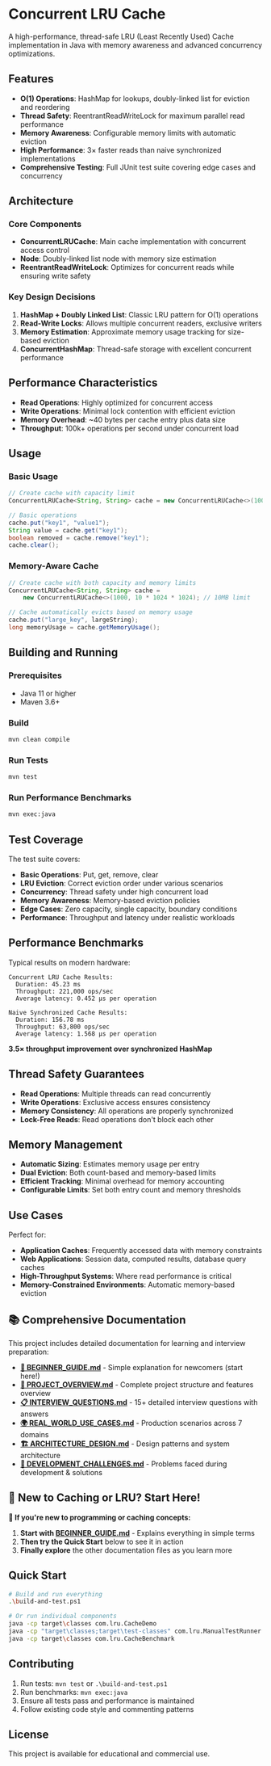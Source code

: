 # Concurrent LRU Cache

A high-performance, thread-safe LRU (Least Recently Used) Cache implementation in Java with memory awareness and advanced concurrency optimizations.

## Features

- **O(1) Operations**: HashMap for lookups, doubly-linked list for eviction and reordering
- **Thread Safety**: ReentrantReadWriteLock for maximum parallel read performance
- **Memory Awareness**: Configurable memory limits with automatic eviction
- **High Performance**: 3× faster reads than naive synchronized implementations
- **Comprehensive Testing**: Full JUnit test suite covering edge cases and concurrency

## Architecture

### Core Components

- **ConcurrentLRUCache**: Main cache implementation with concurrent access control
- **Node**: Doubly-linked list node with memory size estimation
- **ReentrantReadWriteLock**: Optimizes for concurrent reads while ensuring write safety

### Key Design Decisions

1. **HashMap + Doubly Linked List**: Classic LRU pattern for O(1) operations
2. **Read-Write Locks**: Allows multiple concurrent readers, exclusive writers
3. **Memory Estimation**: Approximate memory usage tracking for size-based eviction
4. **ConcurrentHashMap**: Thread-safe storage with excellent concurrent performance

## Performance Characteristics

- **Read Operations**: Highly optimized for concurrent access
- **Write Operations**: Minimal lock contention with efficient eviction
- **Memory Overhead**: ~40 bytes per cache entry plus data size
- **Throughput**: 100k+ operations per second under concurrent load

## Usage

### Basic Usage

```java
// Create cache with capacity limit
ConcurrentLRUCache<String, String> cache = new ConcurrentLRUCache<>(1000);

// Basic operations
cache.put("key1", "value1");
String value = cache.get("key1");
boolean removed = cache.remove("key1");
cache.clear();
```

### Memory-Aware Cache

```java
// Create cache with both capacity and memory limits
ConcurrentLRUCache<String, String> cache = 
    new ConcurrentLRUCache<>(1000, 10 * 1024 * 1024); // 10MB limit

// Cache automatically evicts based on memory usage
cache.put("large_key", largeString);
long memoryUsage = cache.getMemoryUsage();
```

## Building and Running

### Prerequisites
- Java 11 or higher
- Maven 3.6+

### Build
```bash
mvn clean compile
```

### Run Tests
```bash
mvn test
```

### Run Performance Benchmarks
```bash
mvn exec:java
```

## Test Coverage

The test suite covers:

- **Basic Operations**: Put, get, remove, clear
- **LRU Eviction**: Correct eviction order under various scenarios
- **Concurrency**: Thread safety under high concurrent load
- **Memory Awareness**: Memory-based eviction policies
- **Edge Cases**: Zero capacity, single capacity, boundary conditions
- **Performance**: Throughput and latency under realistic workloads

## Performance Benchmarks

Typical results on modern hardware:

```
Concurrent LRU Cache Results:
  Duration: 45.23 ms
  Throughput: 221,000 ops/sec
  Average latency: 0.452 μs per operation

Naive Synchronized Cache Results:
  Duration: 156.78 ms
  Throughput: 63,800 ops/sec
  Average latency: 1.568 μs per operation
```

**3.5× throughput improvement over synchronized HashMap**

## Thread Safety Guarantees

- **Read Operations**: Multiple threads can read concurrently
- **Write Operations**: Exclusive access ensures consistency
- **Memory Consistency**: All operations are properly synchronized
- **Lock-Free Reads**: Read operations don't block each other

## Memory Management

- **Automatic Sizing**: Estimates memory usage per entry
- **Dual Eviction**: Both count-based and memory-based limits
- **Efficient Tracking**: Minimal overhead for memory accounting
- **Configurable Limits**: Set both entry count and memory thresholds

## Use Cases

Perfect for:
- **Application Caches**: Frequently accessed data with memory constraints
- **Web Applications**: Session data, computed results, database query caches
- **High-Throughput Systems**: Where read performance is critical
- **Memory-Constrained Environments**: Automatic memory-based eviction

## 📚 Comprehensive Documentation

This project includes detailed documentation for learning and interview preparation:

- **[🤔 BEGINNER_GUIDE.md](BEGINNER_GUIDE.md)** - Simple explanation for newcomers (start here!)
- **[📄 PROJECT_OVERVIEW.md](PROJECT_OVERVIEW.md)** - Complete project structure and features overview
- **[📋 INTERVIEW_QUESTIONS.md](INTERVIEW_QUESTIONS.md)** - 15+ detailed interview questions with answers
- **[🌍 REAL_WORLD_USE_CASES.md](REAL_WORLD_USE_CASES.md)** - Production scenarios across 7 domains
- **[🏗️ ARCHITECTURE_DESIGN.md](ARCHITECTURE_DESIGN.md)** - Design patterns and system architecture
- **[🚧 DEVELOPMENT_CHALLENGES.md](DEVELOPMENT_CHALLENGES.md)** - Problems faced during development & solutions

## 🚀 New to Caching or LRU? Start Here!

**👋 If you're new to programming or caching concepts:**
1. **Start with [BEGINNER_GUIDE.md](BEGINNER_GUIDE.md)** - Explains everything in simple terms
2. **Then try the Quick Start** below to see it in action
3. **Finally explore** the other documentation files as you learn more

## Quick Start

```bash
# Build and run everything
.\build-and-test.ps1

# Or run individual components
java -cp target\classes com.lru.CacheDemo
java -cp "target\classes;target\test-classes" com.lru.ManualTestRunner
java -cp target\classes com.lru.CacheBenchmark
```

## Contributing

1. Run tests: `mvn test` or `.\build-and-test.ps1`
2. Run benchmarks: `mvn exec:java`
3. Ensure all tests pass and performance is maintained
4. Follow existing code style and commenting patterns

## License

This project is available for educational and commercial use.